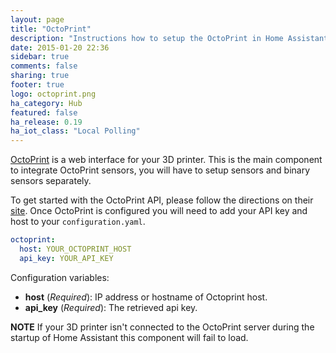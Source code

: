 ```yaml
---
layout: page
title: "OctoPrint"
description: "Instructions how to setup the OctoPrint in Home Assistant."
date: 2015-01-20 22:36
sidebar: true
comments: false
sharing: true
footer: true
logo: octoprint.png
ha_category: Hub
featured: false
ha_release: 0.19
ha_iot_class: "Local Polling"
---
```


[OctoPrint](http://octoprint.org/) is a web interface for your 3D printer. This is the main component to integrate OctoPrint sensors, you will have to setup sensors and binary sensors separately.

To get started with the OctoPrint API, please follow the directions on their [site](http://docs.octoprint.org/en/master/api/general.html). Once OctoPrint is configured you will need to add your API key and host to your `configuration.yaml`. 


```yaml
octoprint:
  host: YOUR_OCTOPRINT_HOST
  api_key: YOUR_API_KEY
```

Configuration variables:

- **host** (*Required*): IP address or hostname of Octoprint host.
- **api_key** (*Required*): The retrieved api key.


**NOTE** If your 3D printer isn't connected to the OctoPrint server during the startup of Home Assistant this component will fail to load.
